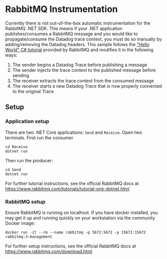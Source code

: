 # RabbitMQ Instrumentation
Currently there is not out-of-the-box automatic instrumentation for the RabbitMQ .NET SDK. This means if your .NET application publishes/consumes a RabbitMQ message and you would like to propagate/consume the Datadog trace context, you must do so manually by adding/removing the Datadog headers. This sample follows the ["Hello World" C# tutorial](https://www.rabbitmq.com/tutorials/tutorial-one-dotnet.html) provided by RabbitMQ and modifies it in the following ways:

1. The sender begins a Datadog Trace before publishing a message
1. The sender injects the trace context to the published message before sending
1. The receiver extracts the trace context from the consumed message
1. The receiver starts a new Datadog Trace that is now properly connected to the original Trace

## Setup
### Application setup
There are two .NET Core applications: `Send` and `Receive`. Open two terminals. First run the consumer

```
cd Receive
dotnet run
```

Then run the producer:
```
cd Send
dotnet run
```

For further tutorial instructions, see the official RabbitMQ docs at https://www.rabbitmq.com/tutorials/tutorial-one-dotnet.html

### RabbitMQ setup
Ensure RabbitMQ is running on localhost. If you have docker installed, you may get it up and running quickly on your workstation via the community Docker image:

```
docker run -it --rm --name rabbitmq -p 5672:5672 -p 15672:15672 rabbitmq:3-management
```

For further setup instructions, see the official RabbitMQ docs at https://www.rabbitmq.com/download.html